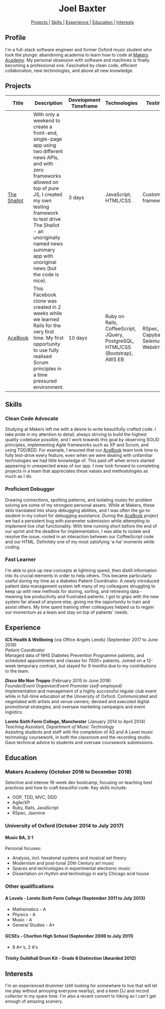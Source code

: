<h1 align='center'> Joel Baxter </h1>
<div align="center">
    
[Projects ](#projects) | 
[Skills ](#skills) | 
[Experience ](#experience) | 
[Education ](#education) | 
[Interests ](#interests)

</div>

## Profile

I'm a full-stack software engineer and former Oxford music student who took the plunge: abandoning academia to learn how to code at [Makers Academy](https://makers.tech/). My personal obsession with software and machines is finally becoming a professional one. Fascinated by clean code, efficient collaboration, new technologies, and above all new knowledge. 

## Projects<a name="projects"></a>    

| Title | Description | Development Timeframe | Technologies | Testing |
|--|--|--|--|--|
| [The Shallot](https://github.com/jebax/TheShallotSummary) | With only a weekend to create a front-end, single-page app using two different news APIs, and with zero frameworks allowed on top of pure JS, I created my own testing framework to test drive The Shallot - an unoriginally named news summary app with unoriginal news (but the code is nice). | 3 days | JavaScript, HTML/CSS | Custom framework |
| [AceBook](https://github.com/chloeverity/acebook-breakfast-club) | This Facebook clone was created in 2 weeks while we learned Rails for the very first time. My first opportunity to use fully realised Scrum principles in a time pressured environment. | 10 days | Ruby on Rails, CoffeeScript, JQuery, PostgreSQL, HTML/CSS (Bootstrap), AWS EB | RSpec, Capybara, Selenium Webdriver  |

## Skills<a name="skills"></a>

### Clean Code Advocate

Studying at Makers left me with a desire to write beautifully crafted code. I take pride in my attention to detail, always striving to build the highest quality codebase possible, and I work towards this goal by observing SOLID principles, implementing Agile frameworks such as XP and Scrum, and using TDD/BDD. For example, I ensured that our [AceBook](https://github.com/chloeverity/acebook-breakfast-club) team took time to fully test-drive every feature, even when we were dealing with unfamiliar technologies we had little knowledge of. This paid off when errors started appearing in unexpected areas of our app. I now look forward to completing projects in a team that appreciates these values and methodologies as much as I do.

### Proficient Debugger

Drawing connections, spotting patterns, and isolating routes for problem solving are some of my strongest personal assets. While at Makers, these skils translated into sharp debugging abilities, and I was often the go-to student in my cohort for debugging assistance. During the [AceBook](https://github.com/chloeverity/acebook-breakfast-club) project we had a persistent bug with parameter submission while attempting to implement live chat functionality. With time running short before the end of our sprint and the deadline for implementation, I was able to isolate and resolve the issue, rooted in an interaction between our CoffeeScript code and our HTML. Definitely one of my most satisfying 'a-ha' moments while coding.

### Fast Learner

I'm able to pick up new concepts at lightning speed, then distill information into its crucial elements in order to help others. This became particularly useful during my time as a diabetes Patient Coordinator. A newly introduced patient data management system left many of my colleagues struggling to keep up with new methods for storing, sorting, and retrieving data - meaning low productivity and frustrated patients. I got to grips with the new system far ahead of anyone else, giving me the opportunity to train and assist others. My time spent training other colleagues helped us to regain our momentum as a team and stay on top of patients' needs. 

## Experience<a name="experience"></a>

**ICS Health & Wellbeing** (via Office Angels Leeds) (September 2017 to June 2018)    
*Patient Coordinator*  
Managed data of NHS Diabetes Prevention Programme patients, and scheduled appointments and classes for 7000+ patients. Joined on a 12-week temporary contract, but stayed for 9 months due to my contributions to the team.

***Disco Ma Non Troppo*** (February 2015 to June 2018)   
*Founder/Event Organiser/Event Promoter (self-employed)*  
Implementation and management of a highly successful regular club event while in full-time education at the University of Oxford. Communicated and negotiated with artists and venue owners; devised and executed digital promotional strategies; and oversaw marketing campaigns and event logistics.

**Loreto Sixth Form College, Manchester** (January 2014 to April 2014)  
*Teaching Assistant, Department of Music Technology*  
Assisting students and staff with the completion of AS and A Level music technology coursework, in both the classroom and the recording studio. Gave technical advice to students and oversaw coursework submissions.

## Education<a name="education"></a>
### Makers Academy (October 2018 to December 2018)

Selective and intense 16-week dev bootcamp, focusing on teaching best practices and how to craft beautiful code. Key skills include:

* OOP, TDD, MVC, DDD
* Agile/XP
* Ruby, Rails, JavaScript
* RSpec, Jasmine

### University of Oxford (October 2014 to July 2017)
#### Music BA, 2:1

Personal focuses:
* Analysis, incl. hexatonal systems and musical set theory
* Modernism and post-tonal 20th Century art music
* Spaces and technologies in experimental electronic music
* Dissertation on rhythm and technology in early Chicago acid house

### Other qualifications
#### A Levels - Loreto Sixth Form College (September 2011 to July 2013)
* Mathematics - A
* Physics - A
* Music - A
* General Studies - A*

#### GCSEs - Chorlton High School (September 2006 to July 2011)
* 8 A*'s, 2 A's

#### Trinity Guildhall Drum Kit - Grade 8 Distinction (Awarded 2012)

## Interests<a name="interests"></a>

I'm an experienced drummer (still looking for somewhere to live that will let me play without annoying everyone nearby), and a keen DJ and record collector in my spare time. I'm also a recent convert to hiking as I can't get enough of amazing scenery.
